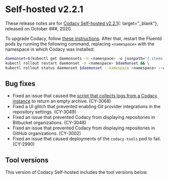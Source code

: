 # Self-hosted v2.2.1

These release notes are for [Codacy Self-hosted v2.2.1](https://github.com/codacy/chart/releases/tag/2.2.1){: target="_blank"}, released on October ###, 2020.

To upgrade Codacy, follow [these instructions](../../chart/maintenance/upgrade.md). After that, restart the Fluentd pods by running the following command, replacing `<namespace>` with the namespace in which Codacy was installed:

```bash
daemonset=$(kubectl get daemonsets -n <namespace> -o jsonpath='{.items[*].metadata.name}') && \
kubectl rollout restart daemonset -n <namespace> $daemonset && \
kubectl rollout status daemonset $daemonset --namespace <namespace> --watch
```

## Bug fixes

-   Fixed an issue that caused the [script that collects logs from a Codacy instance](https://docs.codacy.com/chart/troubleshoot/logs-collect/) to return an empty archive. (CY-3068)
-   Fixed a UI glitch that prevented enabling Git provider integrations in the repository settings. (CY-3049)
-   Fixed an issue that prevented Codacy from displaying repositories in Bitbucket organizations. (CY-3048)
-   Fixed an issue that prevented Codacy from displaying repositories in GitHub organizations. (CY-3002)
-   Fixed an issue that caused deployments of the `codacy-tools` pod to fail. (CY-2990)

## Tool versions

This version of Codacy Self-hosted includes the tool versions below.

